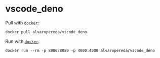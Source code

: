 # vscode_deno

Pull with [`docker`](https://docs.docker.com/reference/cli/docker):
```
docker pull alvaropereda/vscode_deno
```
Run with [`docker`](https://docs.docker.com/reference/cli/docker):
```
docker run --rm -p 8080:8080 -p 4000:4000 alvaropereda/vscode_deno
```

